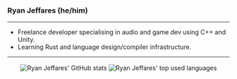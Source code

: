 ### Ryan Jeffares (he/him)

---

- Freelance developer specialising in audio and game dev using C++ and Unity.
- Learning Rust and language design/compiler infrastructure.

---

<p align="center">
  <img align="center" src="https://github-readme-stats.vercel.app/api?username=ryanjeffares&count_private=true&theme=gruvbox" alt="Ryan Jeffares' GitHub stats"/>
  <img align="center" src="https://github-readme-stats.vercel.app/api/top-langs/?username=ryanjeffares&layout=compact&theme=gruvbox" alt="Ryan Jeffares' top used languages"/>
</p>
